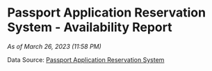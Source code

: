 # Passport Application Reservation System - Availability Report

*As of March 26, 2023 (11:58 PM)*

Data Source: [Passport Application Reservation System](https://eservices.immigration.gov.lk:8443/appointment/pages/reservationApplication.xhtml)